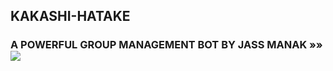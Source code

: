 ## KAKASHI-HATAKE

### A POWERFUL GROUP MANAGEMENT BOT BY JASS MANAK  »»  <a href="https://github.com/JassManak1125" alt="Jass Manak"> <img src="https://img.shields.io/badge/Jass Manak-98AFC7?logo=github" /></a>

